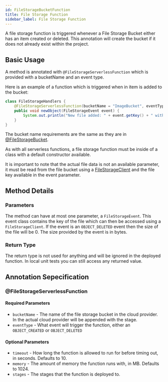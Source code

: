 ```yaml
---
id: FileStorageBucketFunction
title: File Storage Function
sidebar_label: File Storage Function
---
```


A file storage function is triggered whenever a File Storage Bucket either has an item created or deleted. This annotation will create the bucket if it does not already exist within the project. 

## Basic Usage
A method is annotated with `@FileStorageServerlessFunction` which is provided with a bucketName and an event type. 

Here is an example of a function which is triggered when in item is added to the bucket:
```java
class FileStorageHandlers {
    @FileStorageServerlessFunction(bucketName = "ImageBucket", eventType = FileStorageEventType.OBJECT_CREATED)
    public void newObject(FileStorageEvent event) {
        System.out.println("New file added: " + event.getKey() + " with size " + event.getSize() + " bytes");
    }
}
```

The bucket name requirements are the same as they are in [@FileStorageBucket](../FileStorageBucket.md). 

As with all serverless functions, a file storage function must be inside of a class with a default constructor available. 

It is important to note that the actual file data is not an available parameter, it must be read from the file bucket using a [FileStorageClient](../../clients/FileStorageClient.md) and the file key available in the event parameter. 

## Method Details
### Parameters
The method can have at most one parameter, a `FileStorageEvent`. This event class contains the key of the file which can then be accessed using a `FileStorageClient`. If the event is an `OBJECT_DELETED` event then the size of the file will be 0. The size provided by the event is in bytes. 

### Return Type
The return type is not used for anything and will be ignored in the deployed function. In local unit tests you can still access any returned value.

## Annotation Sepecification
### @FileStorageServerlessFunction
#### Required Parameters
* `bucketName` - The name of the file storage bucket in the cloud provider. In the actual cloud provider will be appended with the stage. 
* `eventType` -  What event will trigger the function, either an `OBJECT_CREATED` or `OBJECT_DELETED`

#### Optional Parameters
* `timeout` - How long the function is allowed to run for before timing out, in seconds. Defaults to 10.
* `memory` - The amount of memory the function runs with, in MB. Defaults to 1024.
* `stages` - The stages that the function is deployed to.

